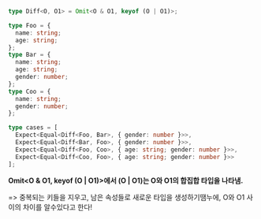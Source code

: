 <!-- 645 -->

```ts
type Diff<O, O1> = Omit<O & O1, keyof (O | O1)>;

type Foo = {
  name: string;
  age: string;
};
type Bar = {
  name: string;
  age: string;
  gender: number;
};
type Coo = {
  name: string;
  gender: number;
};

type cases = [
  Expect<Equal<Diff<Foo, Bar>, { gender: number }>>,
  Expect<Equal<Diff<Bar, Foo>, { gender: number }>>,
  Expect<Equal<Diff<Foo, Coo>, { age: string; gender: number }>>,
  Expect<Equal<Diff<Coo, Foo>, { age: string; gender: number }>>
];
```

**Omit<O & O1, keyof (O | O1)>에서 (O | O1)는 O와 O1의 합집합 타입을 나타냄.**

=> 중복되는 키들을 지우고, 남은 속성들로 새로운 타입을 생성하기땜누에, O와 O1 사이의 차이를 알수있다고 한다!
